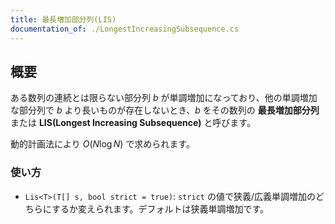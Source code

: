 ```yaml
---
title: 最長増加部分列(LIS)
documentation_of: ./LongestIncreasingSubsequence.cs
---
```


## 概要

ある数列の連続とは限らない部分列 $b$ が単調増加になっており、他の単調増加な部分列で $b$ より長いものが存在しないとき、$b$ をその数列の **最長増加部分列** または **LIS(Longest Increasing Subsequence)** と呼びます。

動的計画法により $O(N \log N)$ で求められます。

### 使い方

- `Lis<T>(T[] s, bool strict = true)`: `strict` の値で狭義/広義単調増加のどちらにするか変えられます。デフォルトは狭義単調増加です。